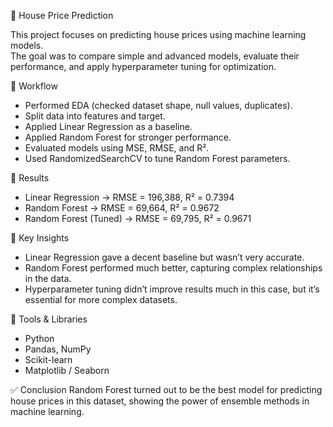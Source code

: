 🏡 House Price Prediction

This project focuses on predicting house prices using machine learning models.  
The goal was to compare simple and advanced models, evaluate their performance, and apply hyperparameter tuning for optimization.  

🔹 Workflow
- Performed EDA (checked dataset shape, null values, duplicates).  
- Split data into features and target.  
- Applied Linear Regression as a baseline.  
- Applied Random Forest for stronger performance.  
- Evaluated models using MSE, RMSE, and R².  
- Used RandomizedSearchCV to tune Random Forest parameters.  

🔹 Results
- Linear Regression → RMSE = 196,388, R² = 0.7394  
- Random Forest → RMSE = 69,664, R² = 0.9672  
- Random Forest (Tuned) → RMSE = 69,795, R² = 0.9671  

🔹 Key Insights
- Linear Regression gave a decent baseline but wasn’t very accurate.  
- Random Forest performed much better, capturing complex relationships in the data.  
- Hyperparameter tuning didn’t improve results much in this case, but it’s essential for more complex datasets.  

🔹 Tools & Libraries
- Python  
- Pandas, NumPy  
- Scikit-learn  
- Matplotlib / Seaborn  

✅ Conclusion
Random Forest turned out to be the best model for predicting house prices in this dataset, showing the power of ensemble methods in machine learning.
